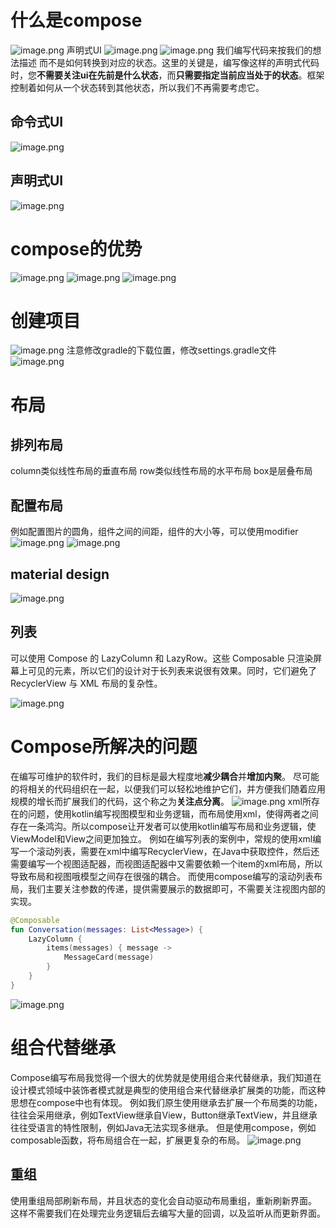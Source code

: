 # 什么是compose
![image.png](https://cdn.nlark.com/yuque/0/2023/png/32682386/1701947419525-bfaf6772-7187-4d1d-9275-5345af5d2c78.png#averageHue=%23c7c6c6&clientId=ubb2a744b-34da-4&from=paste&height=431&id=uf563d51a&originHeight=646&originWidth=1362&originalType=binary&ratio=1.5&rotation=0&showTitle=false&size=303951&status=done&style=none&taskId=u9b530fb3-51d8-41c5-9ae1-83e5d37147d&title=&width=908)
声明式UI
![image.png](https://cdn.nlark.com/yuque/0/2023/png/32682386/1701998992689-4080947e-0b7e-4fd9-912d-530d805665f0.png#averageHue=%23e9e1b2&clientId=uc02e6bac-b6c5-4&from=paste&height=490&id=ua4c73f16&originHeight=490&originWidth=1015&originalType=binary&ratio=1&rotation=0&showTitle=false&size=247078&status=done&style=none&taskId=u2897ef12-64ad-4591-b4ed-96cb70c3387&title=&width=1015)
![image.png](https://cdn.nlark.com/yuque/0/2023/png/32682386/1701999087509-956c661f-326e-4309-ac70-b258370f5de0.png#averageHue=%23e0ddd5&clientId=uc02e6bac-b6c5-4&from=paste&height=192&id=u2404299b&originHeight=192&originWidth=1017&originalType=binary&ratio=1&rotation=0&showTitle=false&size=158208&status=done&style=none&taskId=u18fd64d5-8be8-41f9-b672-ead4061a6d6&title=&width=1017)
我们编写代码来按我们的想法描述 而不是如何转换到对应的状态。这里的关键是，编写像这样的声明式代码时，您**不需要关注ui在先前是什么状态**，而**只需要指定当前应当处于的状态**。框架控制着如何从一个状态转到其他状态，所以我们不再需要考虑它。
## 命令式UI
![image.png](https://cdn.nlark.com/yuque/0/2023/png/32682386/1701999018919-9b27b988-efa7-4e9f-bae8-8915f2ba689d.png#averageHue=%23f8f8f7&clientId=uc02e6bac-b6c5-4&from=paste&height=528&id=ue3d8bc16&originHeight=528&originWidth=1038&originalType=binary&ratio=1&rotation=0&showTitle=false&size=163160&status=done&style=none&taskId=u25949a88-3805-4cfb-9f1d-95fa735ddcf&title=&width=1038)
## 声明式UI
![image.png](https://cdn.nlark.com/yuque/0/2023/png/32682386/1701999034281-534647ca-38e6-48f8-bda8-0eec1cf0158e.png#averageHue=%23f9f8f7&clientId=uc02e6bac-b6c5-4&from=paste&height=468&id=uc654e89b&originHeight=468&originWidth=949&originalType=binary&ratio=1&rotation=0&showTitle=false&size=94385&status=done&style=none&taskId=uc86182fd-1b64-4ab6-b750-559a6e5ad6f&title=&width=949)
# compose的优势
![image.png](https://cdn.nlark.com/yuque/0/2023/png/32682386/1701947467889-3e4f142c-4bdb-4951-8047-b205c1368868.png#averageHue=%23fcfcfb&clientId=ubb2a744b-34da-4&from=paste&height=339&id=u4e0f6135&originHeight=509&originWidth=1407&originalType=binary&ratio=1.5&rotation=0&showTitle=false&size=175825&status=done&style=none&taskId=u04472b2f-e426-408e-9057-19b83c4a084&title=&width=938)
![image.png](https://cdn.nlark.com/yuque/0/2023/png/32682386/1701947479694-1b210e0f-005a-4454-94f9-4aa690cf4ffc.png#averageHue=%23fbfbfa&clientId=ubb2a744b-34da-4&from=paste&height=345&id=ue12c6631&originHeight=518&originWidth=1387&originalType=binary&ratio=1.5&rotation=0&showTitle=false&size=218421&status=done&style=none&taskId=u1f813b10-b0ff-49ae-b0ee-7a1b218cb2c&title=&width=924.6666666666666)
![image.png](https://cdn.nlark.com/yuque/0/2023/png/32682386/1701947521001-cbfd73cc-d32a-40d3-8188-5e1c4a86b556.png#averageHue=%23faf9f8&clientId=ubb2a744b-34da-4&from=paste&height=355&id=u56f2c5b9&originHeight=532&originWidth=1380&originalType=binary&ratio=1.5&rotation=0&showTitle=false&size=303836&status=done&style=none&taskId=ucbb1ecf1-1946-4604-ade3-7a93ef927bd&title=&width=920)

# 创建项目
![image.png](https://cdn.nlark.com/yuque/0/2023/png/32682386/1701948090795-b3e75538-c49a-48f9-9821-3e0db20a6b68.png#averageHue=%232c3438&clientId=ubb2a744b-34da-4&from=paste&height=433&id=u3b862b51&originHeight=650&originWidth=900&originalType=binary&ratio=1.5&rotation=0&showTitle=false&size=56003&status=done&style=none&taskId=ubd1435dd-c4dc-4701-8424-3e4fbb52a15&title=&width=600)
注意修改gradle的下载位置，修改settings.gradle文件
![image.png](https://cdn.nlark.com/yuque/0/2023/png/32682386/1701956861548-97af3f1d-4077-4cb7-ae01-5c95be9d70ca.png#averageHue=%23232428&clientId=ufe5b5392-3af9-4&from=paste&height=688&id=ube89b9d3&originHeight=1032&originWidth=1920&originalType=binary&ratio=1.5&rotation=0&showTitle=false&size=213577&status=done&style=none&taskId=u54a52e22-b187-428d-a8f0-947570773fc&title=&width=1280)
# 布局
## 排列布局
column类似线性布局的垂直布局
row类似线性布局的水平布局
box是层叠布局
## 配置布局
例如配置图片的圆角，组件之间的间距，组件的大小等，可以使用modifier
![image.png](https://cdn.nlark.com/yuque/0/2023/png/32682386/1701948374104-9c366eec-4dcb-4ce7-8b27-33e1fbd253ee.png#averageHue=%23f9f8f8&clientId=ubb2a744b-34da-4&from=paste&height=444&id=ue549f197&originHeight=666&originWidth=1358&originalType=binary&ratio=1.5&rotation=0&showTitle=false&size=341555&status=done&style=none&taskId=u828c243c-e281-470b-adfa-11a308cdb9f&title=&width=905.3333333333334)
![image.png](https://cdn.nlark.com/yuque/0/2023/png/32682386/1701957362169-2d975a62-257a-4526-9b0e-cdc70099b3a3.png#averageHue=%231f2024&clientId=ufe5b5392-3af9-4&from=paste&height=364&id=u1771880b&originHeight=546&originWidth=1304&originalType=binary&ratio=1.5&rotation=0&showTitle=false&size=82084&status=done&style=none&taskId=u162e060f-e36f-478f-b6ff-ba3e3cde4a2&title=&width=869.3333333333334)
## material design
![image.png](https://cdn.nlark.com/yuque/0/2023/png/32682386/1701948526784-6ef20d17-f21f-48c6-9def-650e14fed26c.png#averageHue=%23f8f7f6&clientId=ubb2a744b-34da-4&from=paste&height=138&id=uf9c9586a&originHeight=207&originWidth=1376&originalType=binary&ratio=1.5&rotation=0&showTitle=false&size=135331&status=done&style=none&taskId=u926259a9-38c0-406c-bf40-b807c972ef7&title=&width=917.3333333333334)
## 列表
可以使用 Compose 的 LazyColumn 和 LazyRow。这些 Composable 只渲染屏幕上可见的元素，所以它们的设计对于长列表来说很有效果。同时，它们避免了 RecyclerView 与 XML 布局的复杂性。

![image.png](https://cdn.nlark.com/yuque/0/2023/png/32682386/1701998261750-467df855-2d11-4307-81d6-ab01e2dd6111.png#averageHue=%23d7cfe5&clientId=uc02e6bac-b6c5-4&from=paste&height=952&id=u071deabd&originHeight=952&originWidth=554&originalType=binary&ratio=1&rotation=0&showTitle=false&size=118703&status=done&style=none&taskId=u1bc02322-b958-4217-addb-fe4dbf66cd3&title=&width=554)
# Compose所解决的问题
在编写可维护的软件时，我们的目标是最大程度地**减少耦合**并**增加内聚**。
尽可能的将相关的代码组织在一起，以便我们可以轻松地维护它们，并方便我们随着应用规模的增长而扩展我们的代码，这个称之为**关注点分离**。
![image.png](https://cdn.nlark.com/yuque/0/2023/png/32682386/1701998321406-fca379ba-4dcf-437d-b650-0a56ff762f44.png#averageHue=%23c9c4bb&clientId=uc02e6bac-b6c5-4&from=paste&height=513&id=uca04cf17&originHeight=513&originWidth=1074&originalType=binary&ratio=1&rotation=0&showTitle=false&size=195885&status=done&style=none&taskId=u973094b8-7384-4123-aef7-faecf2d1f43&title=&width=1074)
xml所存在的问题，使用kotlin编写视图模型和业务逻辑，而布局使用xml，使得两者之间存在一条鸿沟。所以compose让开发者可以使用kotlin编写布局和业务逻辑，使ViewModel和View之间更加独立。
例如在编写列表的案例中，常规的使用xml编写一个滚动列表，需要在xml中编写RecyclerView，在Java中获取控件，然后还需要编写一个视图适配器，而视图适配器中又需要依赖一个item的xml布局，所以导致布局和视图哦模型之间存在很强的耦合。
而使用compose编写的滚动列表布局，我们主要关注参数的传递，提供需要展示的数据即可，不需要关注视图内部的实现。
```kotlin
@Composable
fun Conversation(messages: List<Message>) {
    LazyColumn {
        items(messages) { message ->
            MessageCard(message)
        }
    }
}
```
![image.png](https://cdn.nlark.com/yuque/0/2023/png/32682386/1701998386630-c761ce56-7e7b-459b-82c4-1be1223ad762.png#averageHue=%23afb8aa&clientId=uc02e6bac-b6c5-4&from=paste&height=500&id=u34a6657d&originHeight=500&originWidth=1027&originalType=binary&ratio=1&rotation=0&showTitle=false&size=255506&status=done&style=none&taskId=ua33f2b52-c13c-4f05-a160-ddc7336f224&title=&width=1027)

# 组合代替继承
Compose编写布局我觉得一个很大的优势就是使用组合来代替继承，我们知道在设计模式领域中装饰者模式就是典型的使用组合来代替继承扩展类的功能，而这种思想在compose中也有体现。
例如我们原生使用继承去扩展一个布局类的功能，往往会采用继承，例如TextView继承自View，Button继承TextView，并且继承往往受语言的特性限制，例如Java无法实现多继承。
但是使用compose，例如composable函数，将布局组合在一起，扩展更复杂的布局。
![image.png](https://cdn.nlark.com/yuque/0/2023/png/32682386/1701999540954-74f3acb5-117c-4f84-82fd-b2c28d4f2039.png#averageHue=%23f5f4f3&clientId=uc02e6bac-b6c5-4&from=paste&height=491&id=u32a1df52&originHeight=491&originWidth=1021&originalType=binary&ratio=1&rotation=0&showTitle=false&size=225439&status=done&style=none&taskId=u093554ad-6d85-4b4f-9235-9997fbf6299&title=&width=1021)
## 重组
使用重组局部刷新布局，并且状态的变化会自动驱动布局重组，重新刷新界面。
这样不需要我们在处理完业务逻辑后去编写大量的回调，以及监听从而更新界面。 
